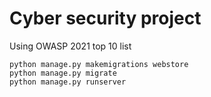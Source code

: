# Cyber security project

Using OWASP 2021 top 10 list

``` console
python manage.py makemigrations webstore
python manage.py migrate
python manage.py runserver
```

